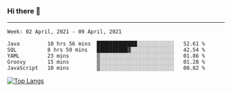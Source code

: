 ### Hi there 👋
---
<!--START_SECTION:waka-->
```text
Week: 02 April, 2021 - 09 April, 2021

Java         10 hrs 56 mins  █████████████░░░░░░░░░░░░   52.61 % 
SQL          8 hrs 50 mins   ██████████▓░░░░░░░░░░░░░░   42.54 % 
YAML         23 mins         ▒░░░░░░░░░░░░░░░░░░░░░░░░   01.86 % 
Groovy       15 mins         ▒░░░░░░░░░░░░░░░░░░░░░░░░   01.28 % 
JavaScript   10 mins         ▒░░░░░░░░░░░░░░░░░░░░░░░░   00.82 % 
```
<!--END_SECTION:waka-->

[![Top Langs](https://github-readme-stats.vercel.app/api/top-langs/?username=HyunAh-iia&layout=compact)](https://github.com/anuraghazra/github-readme-stats)
<!--
**HyunAh-iia/HyunAh-iia** is a ✨ _special_ ✨ repository because its `README.md` (this file) appears on your GitHub profile.

Here are some ideas to get you started:

- 🔭 I’m currently working on ...
- 🌱 I’m currently learning ...
- 👯 I’m looking to collaborate on ...
- 🤔 I’m looking for help with ...
- 💬 Ask me about ...
- 📫 How to reach me: ...
- 😄 Pronouns: ...
- ⚡ Fun fact: ...
-->
